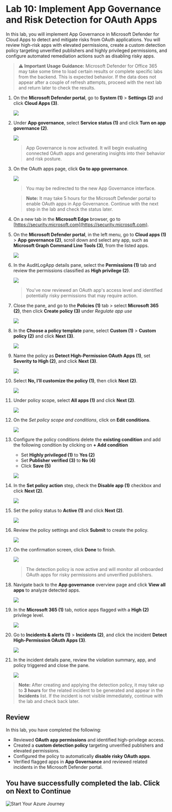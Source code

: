 # Lab 10: Implement App Governance and Risk Detection for OAuth Apps

In this lab, you will implement App Governance in Microsoft Defender for Cloud Apps to detect and mitigate risks from OAuth applications. You will review high-risk apps with elevated permissions, create a custom detection policy targeting unverified publishers and highly privileged permissions, and configure automated remediation actions such as disabling risky apps.

> **⚠ Important Usage Guidance:** Microsoft Defender for Office 365 may take some time to load certain results or complete specific labs from the backend. This is expected behavior. If the data does not appear after a couple of refresh attempts, proceed with the next lab and return later to check the results.

1. On the **Microsoft Defender portal**, go to **System (1)** > **Settings (2)** and click **Cloud Apps (3)**.

   ![](./media/rdr_xdr_1.png)

1. Under **App governance**, select **Service status (1)** and click **Turn on app governance (2)**.

   ![](./media/rdr_xdr_2.png)

   > App Governance is now activated. It will begin evaluating connected OAuth apps and generating insights into their behavior and risk posture.

1. On the OAuth apps page, click **Go to app governance**.

   ![](./media/rdr_xdr_3.png)

   > You may be redirected to the new App Governance interface.

   > **Note:** It may take 5 hours for the Microsoft Defender portal to enable OAuth apps in App Governance. Continue with the next step in the lab and check the status later.

1. On a new tab in the **Microsoft Edge** browser, go to [https://security.microsoft.com](https://security.microsoft.com).

1. On the **Microsoft Defender portal**, in the left menu, go to **Cloud apps (1)** > **App governance (2)**, scroll down and select any app, such as **Microsoft Graph Command Line Tools (3)**, from the listed apps.

   ![](./media/corr_t_f_1.png)

1. In the AuditLogApp details pane, select the **Permissions (1)** tab and review the permissions classified as **High privilege (2)**.

   ![](./media/corr_t_f_2.png)

   > You've now reviewed an OAuth app's access level and identified potentially risky permissions that may require action.

1. Close the pane, and go to the **Policies (1)** tab > select **Microsoft 365 (2)**, then click **Create policy (3)** under *Regulate app use*

   ![](./media/rdr_xdr_6.png)

1. In the **Choose a policy template** pane, select **Custom (1)** > **Custom policy (2)** and click **Next (3)**.

   ![](./media/rdr_xdr_7.png)

1. Name the policy as **Detect High-Permission OAuth Apps (1)**, set **Severity to High (2)**, and click **Next (3)**.

   ![](./media/rdr_xdr_8.png)

1. Select **No, I’ll customize the policy (1)**, then click **Next (2)**.

   ![](./media/rdr_xdr_9.png)

1. Under policy scope, select **All apps (1)** and click **Next (2)**.

   ![](./media/rdr_xdr_10.png)

1. On the *Set policy scope and conditions*, click on **Edit conditions**.

   ![](./media/conditions.png)

1. Configure the policy conditions delete the **existing condition** and add the following condition by clicking on **+ Add condition**
   - Set **Highly privileged (1)** to **Yes (2)**  
   - Set **Publisher verified (3)** to **No (4)**  
   - Click **Save (5)**

   ![](./media/rdr_xdr_11.png)

1. In the **Set policy action** step, check the **Disable app (1)** checkbox and click **Next (2)**.

   ![](./media/rdr_xdr_12upd.png)

1. Set the policy status to **Active (1)** and click **Next (2)**.

   ![](./media/rdr_xdr_13.png)

1. Review the policy settings and click **Submit** to create the policy.

   ![](./media/rdr_xdr_14.png)

1. On the confirmation screen, click **Done** to finish.

   ![](./media/rdr_xdr_15.png)

   > The detection policy is now active and will monitor all onboarded OAuth apps for risky permissions and unverified publishers.

1. Navigate back to the **App governance** overview page and click **View all apps** to analyze detected apps.

   ![](./media/rdr_xdr_16upd.png)

1. In the **Microsoft 365 (1)** tab, notice apps flagged with a **High (2)** privilege level.

   ![](./media/rdr_xdr_17upd.png)

1. Go to **Incidents & alerts (1)** > **Incidents (2)**, and click the incident **Detect High-Permission OAuth Apps (3)**.

   ![](./media/rdr_xdr_18.png)

1. In the incident details pane, review the violation summary, app, and policy triggered and close the pane.

   ![](./media/rdr_xdr_19.png)

> **Note:** After creating and applying the detection policy, it may take up to **3 hours** for the related incident to be generated and appear in the **Incidents** list. If the incident is not visible immediately, continue with the lab and check back later. 

## Review

In this lab, you have completed the following:

- Reviewed **OAuth app permissions** and identified high-privilege access.  
- Created a **custom detection policy** targeting unverified publishers and elevated permissions.  
- Configured the policy to automatically **disable risky OAuth apps**.  
- Verified flagged apps in **App Governance** and reviewed related incidents in the Microsoft Defender portal.  

## You have successfully completed the lab. Click on Next to Continue

  ![Start Your Azure Journey](./media/rd_gs_1_9.png)
